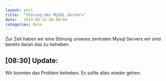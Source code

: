 ```yaml
---
layout: post
title:  "Störung des MySQL Servers"
date:   2014-08-12 08:00:00
categories: done
---
```


Zur Zeit haben wir eine Störung unseres zentralen Mysql Servers wir sind bereits daran das zu beheben.

[08:30] Update:
---------------

Wir konnten das Problem beheben. Es sollte alles wieder gehen.
